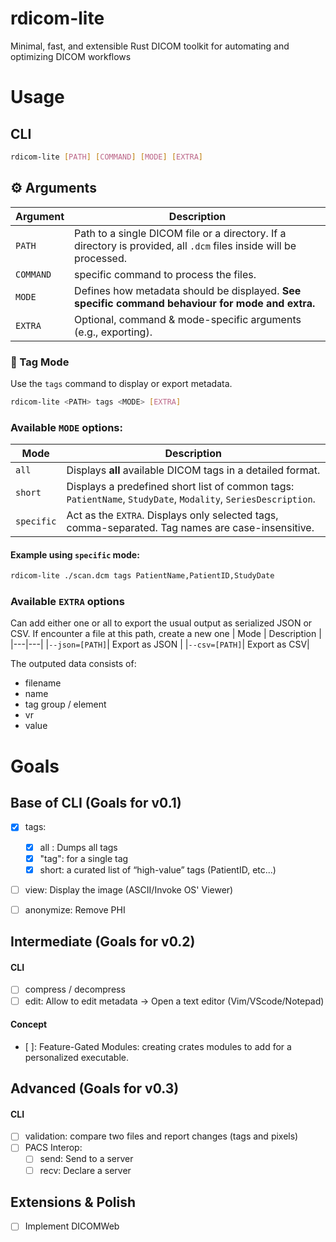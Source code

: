 # rdicom-lite
Minimal, fast, and extensible Rust DICOM toolkit for automating and optimizing DICOM workflows

# Usage
## CLI
```bash
rdicom-lite [PATH] [COMMAND] [MODE] [EXTRA]
```
## ⚙ Arguments

| Argument   | Description                                                                                  |
|------------|----------------------------------------------------------------------------------------------|
| `PATH`     | Path to a single DICOM file or a directory. If a directory is provided, all `.dcm` files inside will be processed. |
| `COMMAND`     | specific command to process the files.|
| `MODE`     | Defines how metadata should be displayed. **See specific command behaviour for mode and extra.**|
| `EXTRA`    | Optional, command & mode-specific arguments (e.g., exporting).                             |

### 🔖 Tag Mode
Use the `tags` command to display or export metadata.

```bash
rdicom-lite <PATH> tags <MODE> [EXTRA]
```

### Available `MODE` options:

| Mode | Description |
|---|---|
|`all`| Displays **all** available DICOM tags in a detailed format.                                   |
|`short`| Displays a predefined short list of common tags: `PatientName`, `StudyDate`, `Modality`, `SeriesDescription`.|
|`specific`| Act as the `EXTRA`. Displays only selected tags, comma-separated. Tag names are case-insensitive.|

#### Example using `specific` mode:
```bash
rdicom-lite ./scan.dcm tags PatientName,PatientID,StudyDate
```

### Available `EXTRA` options
Can add either one or all to export the usual output as serialized JSON or CSV.
If encounter a file at this path, create a new one
| Mode | Description |
|---|---|
|`--json=[PATH]`| Export as JSON  |
|`--csv=[PATH]`|  Export as CSV|

The outputed data consists of:
- filename
- name
- tag group / element
- vr
- value



# Goals
## Base of CLI (Goals for v0.1)
- [x] tags:
    - [x] all  : Dumps all tags
    - [x] "tag": for a single tag
    - [x] short:  a curated list of “high-value” tags (PatientID, etc...)
- [ ] view: Display the image (ASCII/Invoke OS' Viewer)
- [ ] anonymize: Remove PHI


## Intermediate (Goals for v0.2)
#### CLI
- [ ] compress / decompress
- [ ] edit: Allow to edit metadata -> Open a text editor (Vim/VScode/Notepad)
#### Concept
- [ ]: Feature-Gated Modules: creating crates modules to add for a personalized executable.

## Advanced (Goals for v0.3)
#### CLI
- [ ] validation: compare two files and report changes (tags and pixels)
- [ ] PACS Interop:
    - [ ] send: Send to a server
    - [ ] recv: Declare a server 

## Extensions & Polish
- [ ] Implement DICOMWeb
